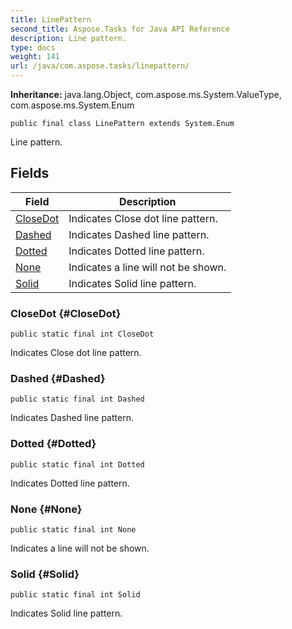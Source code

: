 ```yaml
---
title: LinePattern
second_title: Aspose.Tasks for Java API Reference
description: Line pattern.
type: docs
weight: 141
url: /java/com.aspose.tasks/linepattern/
---
```


**Inheritance:**
java.lang.Object, com.aspose.ms.System.ValueType, com.aspose.ms.System.Enum
```
public final class LinePattern extends System.Enum
```

Line pattern.
## Fields

| Field | Description |
| --- | --- |
| [CloseDot](#CloseDot) | Indicates Close dot line pattern. |
| [Dashed](#Dashed) | Indicates Dashed line pattern. |
| [Dotted](#Dotted) | Indicates Dotted line pattern. |
| [None](#None) | Indicates a line will not be shown. |
| [Solid](#Solid) | Indicates Solid line pattern. |
### CloseDot {#CloseDot}
```
public static final int CloseDot
```


Indicates Close dot line pattern.

### Dashed {#Dashed}
```
public static final int Dashed
```


Indicates Dashed line pattern.

### Dotted {#Dotted}
```
public static final int Dotted
```


Indicates Dotted line pattern.

### None {#None}
```
public static final int None
```


Indicates a line will not be shown.

### Solid {#Solid}
```
public static final int Solid
```


Indicates Solid line pattern.

